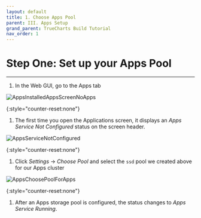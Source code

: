```yaml
---
layout: default
title: 1. Choose Apps Pool
parent: III. Apps Setup
grand_parent: TrueCharts Build Tutorial
nav_order: 1
---
```


# Step One: Set up your Apps Pool

----

1. In the Web GUI, go to the Apps tab

![AppsInstalledAppsScreenNoApps](https://www.truenas.com/docs/images/SCALE/Apps/AppsInstalledAppsScreenNoApps.png)

{:style="counter-reset:none"}
1. The first time you open the Applications screen, it displays an *Apps Service Not Configured* status on the screen header.

![AppsServiceNotConfigured](https://www.truenas.com/docs/images/SCALE/Apps/AppsServiceNotConfigured.png)

{:style="counter-reset:none"}
1. Click *Settings* -> *Choose Pool* and select the ```ssd``` pool we created above for our Apps cluster

![AppsChoosePoolForApps](https://www.truenas.com/docs/images/SCALE/Apps/AppsChoosePoolForApps.png)

{:style="counter-reset:none"}
1. After an Apps storage pool is configured, the status changes to *Apps Service Running*.